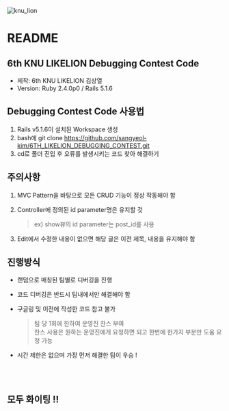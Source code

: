 ![knu_lion](https://user-images.githubusercontent.com/26738287/39401340-9a3311f0-4b7d-11e8-9840-a4bef362db37.png)

# README

## 6th KNU LIKELION Debugging Contest Code
* 제작: 6th KNU LIKELION 김상열
* Version: Ruby 2.4.0p0 / Rails 5.1.6


## Debugging Contest Code 사용법   
1. Rails v5.1.6이 설치된 Workspace 생성
2. bash에 git clone https://github.com/sangyeol-kim/6TH_LIKELION_DEBUGGING_CONTEST.git
3. cd로 폴더 진입 후 오류를 발생시키는 코드 찾아 해결하기

## 주의사항
1. MVC Pattern을 바탕으로 모든 CRUD 기능이 정상 작동해야 함
2. Controller에 정의된 id parameter명은 유지할 것

    > ex) show뷰의 id parameter는 post_id를 사용

3. Edit에서 수정한 내용이 없으면 해당 글은 이전 제목, 내용을 유지해야 함

## 진행방식
* 랜덤으로 매칭된 팀별로 디버깅을 진행
* 코드 디버깅은 반드시 팀내에서만 해결해야 함
* 구글링 및 이전에 작성한 코드 참고 불가

    > 팀 당 1회에 한하여 운영진 찬스 부여 <br/>
      찬스 사용은 원하는 운영진에게 요청하면 되고 한번에 한가지 부분만 도움 요청 가능


* 시간 제한은 없으며 가장 먼저 해결한 팀이 우승 !



<br/><br/>
## 모두 화이팅 !!



